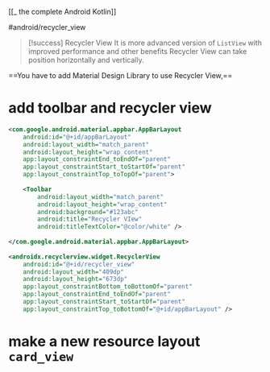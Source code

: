 [[_ the complete Android Kotlin]]

#android/recycler_view


>[!success] Recycler View
>It is more advanced version of `ListView` with improved performance and other benefits
>Recycler View can take position horizontally and vertically.


==You have to add Material Design Library to use Recycler View,==
 
# add toolbar and recycler view
```xml
<com.google.android.material.appbar.AppBarLayout  
    android:id="@+id/appBarLayout"  
    android:layout_width="match_parent"  
    android:layout_height="wrap_content"  
    app:layout_constraintEnd_toEndOf="parent"  
    app:layout_constraintStart_toStartOf="parent"  
    app:layout_constraintTop_toTopOf="parent">  
  
    <Toolbar       
	    android:layout_width="match_parent"  
        android:layout_height="wrap_content"  
        android:background="#123abc"  
        android:title="Recycler VIew"  
        android:titleTextColor="@color/white" />  
  
</com.google.android.material.appbar.AppBarLayout>  
  
<androidx.recyclerview.widget.RecyclerView  
    android:id="@+id/recycler_view"  
    android:layout_width="409dp"  
    android:layout_height="673dp"  
    app:layout_constraintBottom_toBottomOf="parent"  
    app:layout_constraintEnd_toEndOf="parent"  
    app:layout_constraintStart_toStartOf="parent"  
    app:layout_constraintTop_toBottomOf="@+id/appBarLayout" />
```

# make a new resource layout `card_view`


















